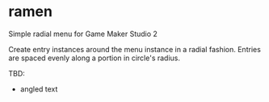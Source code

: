 # ramen
Simple radial menu for Game Maker Studio 2

Create entry instances around the menu instance in a radial fashion. Entries are spaced evenly along a portion in circle's radius.

TBD:
- angled text